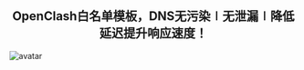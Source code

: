 <div align="center">
<h2>OpenClash白名单模板，DNS无污染∣无泄漏∣降低延迟提升响应速度！</h2>
</div>

![avatar](https://github.com/TraderWukong/demo/blob/main/jpg/OpenClash.jpg)
